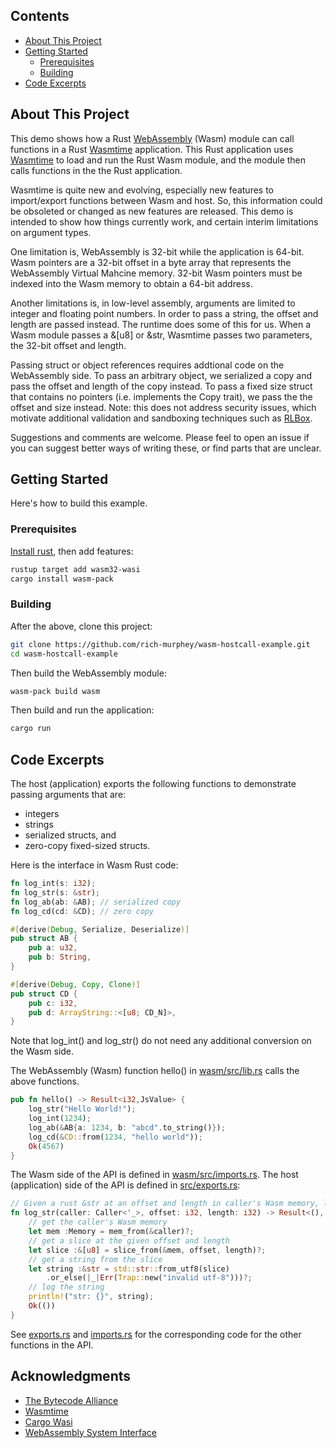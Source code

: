 ## Contents
* [About This Project](#about-this-project)
* [Getting Started](#getting-started)
  * [Prerequisites](#prerequisites)
  * [Building](#building)
* [Code Excerpts](#code-excerpts)
      
## About This Project

This demo shows how a Rust [WebAssembly][webassembly] (Wasm) module
can call functions in a Rust [Wasmtime][wasmtime] application.  This
Rust application uses [Wasmtime][wasmtime] to load and run the Rust
Wasm module, and the module then calls functions in the the Rust
application.

Wasmtime is quite new and evolving, especially new features to
import/export functions between Wasm and host.  So, this information
could be obsoleted or changed as new features are released. This demo
is intended to show how things currently work, and certain interim
limitations on argument types.

One limitation is, WebAssembly is 32-bit while the application is
64-bit. Wasm pointers are a 32-bit offset in a byte array that
represents the WebAssembly Virtual Mahcine memory. 32-bit Wasm
pointers must be indexed into the Wasm memory to obtain a 64-bit
address.

Another limitations is, in low-level assembly, arguments are limited
to integer and floating point numbers.  In order to pass a string, the
offset and length are passed instead.  The runtime does some of this
for us.  When a Wasm module passes a &[u8] or &str, Wasmtime passes
two parameters, the 32-bit offset and length. 

Passing struct or object references requires addtional code on the
WebAssembly side. To pass an arbitrary object, we serialized a copy
and pass the offset and length of the copy instead. To pass a fixed
size struct that contains no pointers (i.e. implements the Copy
trait), we pass the the offset and size instead.  Note: this does not
address security issues, which motivate additional validation and
sandboxing techniques such as [RLBox].

Suggestions and comments are welcome. Please feel to open an issue if
you can suggest better ways of writing these, or find parts that are
unclear.

## Getting Started

Here's how to build this example.

### Prerequisites

[Install rust](https://www.rust-lang.org/tools/install), then add features:

```sh
rustup target add wasm32-wasi
cargo install wasm-pack
```

### Building
After the above, clone this project:
```sh
git clone https://github.com/rich-murphey/wasm-hostcall-example.git
cd wasm-hostcall-example
```
Then build the WebAssembly module:
```sh
wasm-pack build wasm
```
Then build and run the application:
```sh
cargo run
```
## Code Excerpts

The host (application) exports the following functions to demonstrate
passing arguments that are:
* integers
* strings
* serialized structs, and
* zero-copy fixed-sized structs.

Here is the interface in Wasm Rust code:
```rust
fn log_int(s: i32);
fn log_str(s: &str);
fn log_ab(ab: &AB); // serialized copy
fn log_cd(cd: &CD); // zero copy

#[derive(Debug, Serialize, Deserialize)]
pub struct AB {
    pub a: u32,
    pub b: String,
}

#[derive(Debug, Copy, Clone)]
pub struct CD {
    pub c: i32,
    pub d: ArrayString::<[u8; CD_N]>,
}
```

Note that log_int() and log_str() do not need any additional
conversion on the Wasm side.

The WebAssembly (Wasm) function hello() in [wasm/src/lib.rs](wasm/src/lib.rs) calls the above functions.
```rust
pub fn hello() -> Result<i32,JsValue> {
    log_str("Hello World!");
    log_int(1234);
    log_ab(&AB{a: 1234, b: "abcd".to_string()});
    log_cd(&CD::from(1234, "hello world"));
    Ok(4567)
}
```

The Wasm side of the API is defined in [wasm/src/imports.rs](wasm/src/imports.rs).
The host (application) side of the API is defined in [src/exports.rs](src/exports.rs):
```rust
// Given a rust &str at an offset and length in caller's Wasm memory, log it to stdout.
fn log_str(caller: Caller<'_>, offset: i32, length: i32) -> Result<(), Trap> {
    // get the caller's Wasm memory
    let mem :Memory = mem_from(&caller)?;
    // get a slice at the given offset and length
    let slice :&[u8] = slice_from(&mem, offset, length)?;
    // get a string from the slice
    let string :&str = std::str::from_utf8(slice)
        .or_else(|_|Err(Trap::new("invalid utf-8")))?;
    // log the string
    println!("str: {}", string);
    Ok(())
}
```

See [exports.rs](src/exports.rs) and [imports.rs](wasm/src/imports.rs)
for the corresponding code for the other functions in the API.

## Acknowledgments
* [The Bytecode Alliance](https://bytecodealliance.org)
* [Wasmtime](https://github.com/bytecodealliance/wasmtime)
* [Cargo Wasi](https://github.com/bytecodealliance/cargo-wasi)
* [WebAssembly System Interface](https://github.com/bytecodealliance/wasi)

[webassembly]: https://webassembly.org
[wasmtime]: https://github.com/bytecodealliance/wasmtime
[RLBox]: https://plsyssec.github.io/rlbox_sandboxing_api/sphinx/
